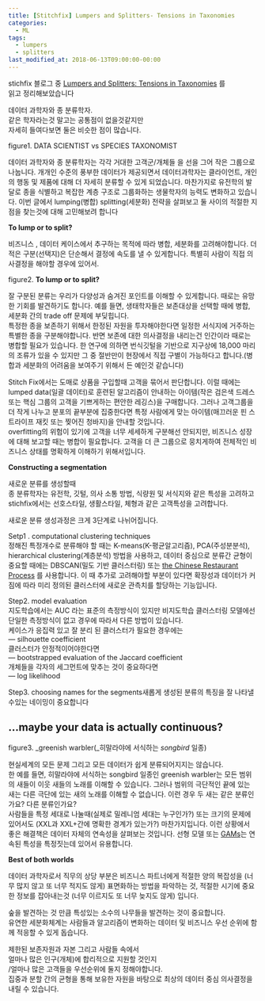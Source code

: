 ```yaml
---
title: [Stitchfix] Lumpers and Splitters- Tensions in Taxonomies
categories:
  - ML
tags:
  - lumpers 
  - splitters
last_modified_at: 2018-06-13T09:00:00-00:00
---
```



stichfix 블로그 중 [Lumpers and Splitters: Tensions in Taxonomies](https://multithreaded.stitchfix.com/blog/2018/04/05/lumpers-and-splitters/) 를  
읽고 정리해보았습니다

데이터 과학자와 종 분류학자.  
같은 학자라는것 말고는 공통점이 없을것같지만  
자세히 들여다보면 둘은 비슷한 점이 많습니다.

figure1. DATA SCIENTIST vs SPECIES TAXONOMIST

데이터 과학자와 종 분류학자는 각각 거대한 고객군/개체들 을 선을 그어 작은 그룹으로 나눕니다. 개개인 수준의 풍부한 데이터가 제공되면서 데이터과학자는 클라이언트, 개인의 행동 및 제품에 대해 더 자세히 분류할 수 있게 되었습니다. 마찬가지로 유전학의 발달로 종을 식별하고 복잡한 계층 구조로 그룹화하는 생물학자의 능력도 변화하고 있습니다. 이번 글에서 lumping(병합) splitting(세분화) 전략을 살펴보고 둘 사이의 적절한 지점을 찾는것에 대해 고민해보려 합니다

**To lump or to split?**

비즈니스 , 데이터 케이스에서 추구하는 목적에 따라 병합, 세분화를 고려해야합니다. 더 적은 구분(선택지)은 단순해서 결정에 속도를 낼 수 있게합니다. 특별히 사람이 직접 의사결정을 해야할 경우에 있어서.

figure2. **To lump or to split?**

잘 구분된 분류는 우리가 다양성과 숨겨진 포인트를 이해할 수 있게합니다. 때로는 유망한 기회를 발견하기도 합니다. 예를 들면, 생태학자들은 보존대상을 선택할 때에 병합, 세분화 간의 trade off 문제에 부딪힙니다.  
특정한 종을 보존하기 위해서 한정된 자원을 투자해야한다면 일정한 서식지에 거주하는 특별한 종을 구분해야합니다. 반면 보존에 대한 의사결정을 내리는건 인간이라 때로는 병합할 필요가 있습니다. 한 연구에 의하면 번식깃털을 기반으로 지구상에 18,000 마리의 조류가 있을 수 있지만 그 중 절반만이 현장에서 직접 구별이 가능하다고 합니다.(병합과 세분화의 어려움을 보여주기 위해서 든 예인것 같습니다)

Stitch Fix에서는 도매로 상품을 구입할때 고객을 묶어서 판단합니다. 이럴 때에는 lumped data(일괄 데이터)로 훈련된 알고리즘이 안내하는 아이템(작은 검은색 드레스 또는 핵심 그룹의 고객을 기쁘게하는 편안한 레깅스)을 구매합니다. 그러나 고객그룹을 더 작게 나누고 분포의 끝부분에 집중한다면 특정 사람에게 맞는 아이템(매끄러운 핀 스트라이프 재킷 또는 찢어진 청바지)을 안내할 것입니다.  
overfitting의 위험이 있기에 고객을 너무 세세하게 구분해선 안되지만, 비즈니스 성장에 대해 보고할 때는 병합이 필요합니다. 고객을 더 큰 그룹으로 뭉치게하여 전체적인 비즈니스 상태를 명확하게 이해하기 위해서입니다.

**Constructing a segmentation**

새로운 분류를 생성할때  
종 분류학자는 유전학, 깃털, 의사 소통 방법, 식량원 및 서식지와 같은 특성을 고려하고 stichfix에서는 선호스타일, 생활스타일, 체형과 같은 고객특성을 고려합니다.

새로운 분류 생성과정은 크게 3단계로 나뉘어집니다.

Setp1 . computational clustering techniques  
정해진 특정개수로 분류해야 할 때는 K-means(K-평균알고리즘), PCA(주성분분석), hierarchical clustering(계층분석) 방법을 사용하고, 데이터 중심으로 분류간 균형이 중요할 때에는 DBSCAN(밀도 기반 클러스터링) 또는 [the Chinese Restaurant Process](https://en.wikipedia.org/wiki/Chinese_restaurant_process) 를 사용합니다. 이 때 추가로 고려해야할 부분이 있다면 확장성과 데이터가 커짐에 따라 미리 정의된 클러스터에 새로운 관측치를 할당하는 기능입니다.

Step2. model evaluation  
지도학습에서는 AUC 라는 표준의 측정방식이 있지만 비지도학습 클러스터링 모델에선 단일한 측정방식이 없고 경우에 따라서 다른 방법이 있습니다.  
케이스가 응집력 있고 잘 분리 된 클러스터가 필요한 경우에는  
— silhouette coefficient  
클러스터가 안정적이어야한다면  
— bootstrapped evaluation of the Jaccard coefficient  
개체들을 각자의 세그먼트에 맞추는 것이 중요하다면  
— log likelihood

Step3. choosing names for the segments새롭게 생성된 분류의 특징을 잘 나타낼수있는 네이밍이 중요합니다

**…maybe your data is actually continuous?**
--------------------------------------------

figure3. _greenish warbler(_히말라야에  서식하는 _songbird_ 일종)

현실세계의 모든 문제 그리고 모든 데이터가 쉽게 분류되어지지는 않습니다.  
한 예를 들면, 히말라야에 서식하는 songbird 일종인 greenish warbler는 모든 범위의 새들이 이웃 새들의 노래를 이해할 수 있습니다. 그러나 범위의 극단적인 끝에 있는 새는 다른 극단에 있는 새의 노래를 이해할 수 없습니다. 이런 경우 두 새는 같은 분류인가요? 다른 분류인가요?  
사람들을 특정 세대로 나눌때(실제로 밀레니엄 세대는 누구인가?) 또는 크기의 문제에 있어서도 (XXL과 XXL+간에 명확한 경계가 있는가?) 마찬가지입니다. 이런 상황에서 좋은 해결책은 데이터 자체의 연속성을 살펴보는 것입니다. 선형 모델 또는 [GAMs](https://en.wikipedia.org/wiki/General_Algebraic_Modeling_System)는 연속된 특성을 특정짓는데 있어서 유용합니다.

**Best of both worlds**

데이터 과학자로서 직무의 상당 부분은 비즈니스 파트너에게 적절한 양의 복잡성을 (너무 많지 않고 또 너무 적지도 않게) 표면화하는 방법을 파악하는 것, 적절한 시기에 중요한 정보를 잡아내는것 (너무 이르지도 또 너무 늦지도 않게) 입니다.

숲을 발견하는 것 만큼 특성있는 소수의 나무들을 발견하는 것이 중요합니다.  
유연한 세분화체계는 사람들과 알고리즘이 변화하는 데이터 및 비즈니스 우선 순위에 함께 적응할 수 있게 돕습니다.

제한된 보존자원과 자본 그리고 사람들 속에서  
얼마나 많은 인구(개체)에 합리적으로 지원할 것인지  
/얼마나 많은 고객들을 우선순위에 둘지 정해야합니다.  
집중과 분할 간의 균형을 통해 보유한 자원을 바탕으로 최상의 데이터 중심 의사결정을 내릴 수 있습니다.
